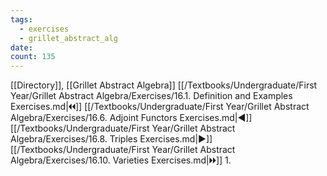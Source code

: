 ```yaml
---
tags:
  - exercises
  - grillet_abstract_alg
date:
count: 135
---
```

[[Directory]], [[Grillet Abstract Algebra]]
[[/Textbooks/Undergraduate/First Year/Grillet Abstract Algebra/Exercises/16.1. Definition and Examples Exercises.md|🞀🞀]] [[/Textbooks/Undergraduate/First Year/Grillet Abstract Algebra/Exercises/16.6. Adjoint Functors Exercises.md|◀]] [[/Textbooks/Undergraduate/First Year/Grillet Abstract Algebra/Exercises/16.8. Triples Exercises.md|▶]] [[/Textbooks/Undergraduate/First Year/Grillet Abstract Algebra/Exercises/16.10. Varieties Exercises.md|🞂🞂]]
1. 